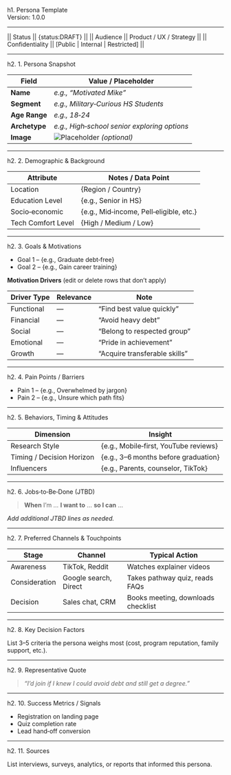 h1. Persona Template  
Version: 1.0.0

---

|| Status            || {status:DRAFT} ||
|| Audience          || Product / UX / Strategy ||
|| Confidentiality   || [Public | Internal | Restricted] ||

---

h2. 1. Persona Snapshot  

| Field        | Value / Placeholder                           |
|--------------|-----------------------------------------------|
| **Name**     | *e.g., “Motivated Mike”*                      |
| **Segment**  | *e.g., Military‑Curious HS Students*          |
| **Age Range**| *e.g., 18‑24*                                 |
| **Archetype**| *e.g., High‑school senior exploring options*  |
| **Image**    | ![Placeholder](image_link) *(optional)*       |

---

h2. 2. Demographic & Background  

| Attribute          | Notes / Data Point |
|--------------------|--------------------|
| Location           | {Region / Country} |
| Education Level    | {e.g., Senior in HS} |
| Socio‑economic     | {e.g., Mid‑income, Pell‑eligible, etc.} |
| Tech Comfort Level | {High / Medium / Low} |

---

h2. 3. Goals & Motivations  

- Goal 1 – {e.g., Graduate debt‑free}  
- Goal 2 – {e.g., Gain career training}

**Motivation Drivers** (edit or delete rows that don’t apply)

| Driver Type | Relevance | Note |
|-------------|-----------|------|
| Functional  | — | “Find best value quickly” |
| Financial   | — | “Avoid heavy debt” |
| Social      | — | “Belong to respected group” |
| Emotional   | — | “Pride in achievement” |
| Growth      | — | “Acquire transferable skills” |

---

h2. 4. Pain Points / Barriers  

- Pain 1 – {e.g., Overwhelmed by jargon}  
- Pain 2 – {e.g., Unsure which path fits}  

---

h2. 5. Behaviors, Timing & Attitudes  

| Dimension                  | Insight |
|----------------------------|---------|
| Research Style             | {e.g., Mobile‑first, YouTube reviews} |
| Timing / Decision Horizon  | {e.g., 3–6 months before graduation} |
| Influencers                | {e.g., Parents, counselor, TikTok} |

---

h2. 6. Jobs‑to‑Be‑Done (JTBD)  

> **When** I’m … **I want to** … **so I can** …

_Add additional JTBD lines as needed._

---

h2. 7. Preferred Channels & Touchpoints  

| Stage | Channel | Typical Action |
|-------|---------|----------------|
| Awareness | TikTok, Reddit | Watches explainer videos |
| Consideration | Google search, Direct | Takes pathway quiz, reads FAQs |
| Decision | Sales chat, CRM | Books meeting, downloads checklist |

---

h2. 8. Key Decision Factors  

List 3–5 criteria the persona weighs most (cost, program reputation, family support, etc.).

---

h2. 9. Representative Quote  

> *“I’d join if I knew I could avoid debt and still get a degree.”*

---

h2. 10. Success Metrics / Signals  

- Registration on landing page  
- Quiz completion rate  
- Lead hand‑off conversion  

---

h2. 11. Sources  

List interviews, surveys, analytics, or reports that informed this persona.
